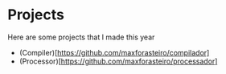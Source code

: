 # Projects
Here are some projects that I made this year

* (Compiler)[https://github.com/maxforasteiro/compilador]
* (Processor)[https://github.com/maxforasteiro/processador]
